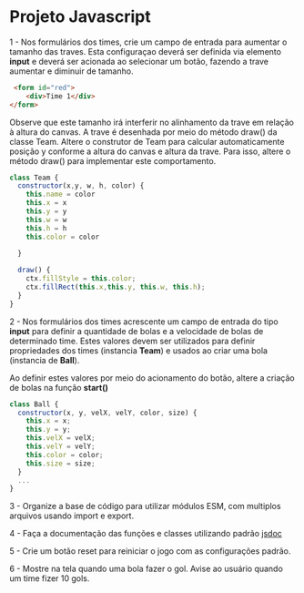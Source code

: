 # Projeto Javascript


1 - Nos formulários dos times, crie um campo de entrada para aumentar o tamanho das traves. Esta configuraçao deverá ser definida via elemento **input** e deverá ser acionada ao selecionar um botão, fazendo a trave aumentar e diminuir de tamanho. 

```html
 <form id="red">
    <div>Time 1</div>        
</form>
```

Observe que este tamanho irá interferir no alinhamento da trave em relação à altura do canvas.
A trave é desenhada por meio do método draw() da classe Team. Altere o construtor de Team para calcular automaticamente posição y conforme a altura do canvas e altura da trave. Para isso,  altere o método draw() para implementar este comportamento.

```js
class Team {
  constructor(x,y, w, h, color) {
    this.name = color
    this.x = x
    this.y = y
    this.w = w
    this.h = h
    this.color = color
    
  }

  draw() {
    ctx.fillStyle = this.color;
    ctx.fillRect(this.x,this.y, this.w, this.h);
  }
}
```

2 - Nos formulários dos times acrescente um campo de entrada do tipo **input** para definir a quantidade de bolas e a velocidade de bolas de determinado time. Estes valores devem ser utilizados para definir propriedades dos times (instancia **Team**) e usados ao criar uma bola (instancia de **Ball**).

Ao definir estes valores por meio do acionamento do botão, altere a criação de bolas na função **start()**

```js
class Ball {
  constructor(x, y, velX, velY, color, size) {
    this.x = x;
    this.y = y;
    this.velX = velX;
    this.velY = velY;
    this.color = color;
    this.size = size;
  }
  ...
}
```

3 - Organize a base de código para utilizar módulos ESM, com multiplos arquivos usando import e export.

4 - Faça a documentação das funções e classes utilizando padrão [jsdoc](https://jsdoc.app/about-getting-started)

5 - Crie um botão reset para reiniciar o jogo com as configurações padrão. 

6 - Mostre na tela quando uma bola fazer o gol. Avise ao usuário quando um time fizer 10 gols.

